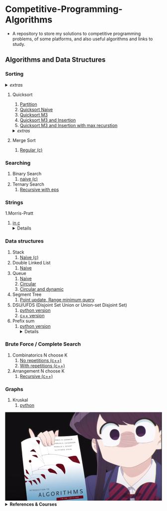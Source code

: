 # Competitive-Programming-Algorithms
- A repository to store my solutions to competitive programming problems, of some platforms, and also useful algorithms and links to study.

## Algorithms and Data Structures

### Sorting

<details> <summary> <i>extras</i> </summary>

- [Test sort algorithms](https://www.codechef.com/problems/TSORT)

</details>

1. Quicksort
   1. [Partition](algorithms/ds-c/partition.c)
   2. [Quicksort Naive](algorithms/ds-c/quicksort_1_naive.c)
   3. [Quicksort M3](algorithms/ds-c/quicksort_2_m3.c)
   4. [Quicksort M3 and Insertion](algorithms/ds-c/quicksort_3_m3_insertion.c)
   5. [Quicksort M3 and Insertion with max recurstion](algorithms/ds-c/quicksort_4_m3_insertion_maxrec.c)
    <details> <summary> <i>extras</i> </summary>

    [partition animation](http://cs.armstrong.edu/liang/animation/animation.html)

    </details>
2. Merge Sort
   1. [Regular (c)](algorithms/ds-c/merge_sort.c)

### Searching

1. Binary Search
   1. [naive (c)](algorithms/ds-c/binary_search.c)
2. Ternary Search
   1. [Recursive with eps](algorithms/ternary_search_recursive.cpp)

### Strings

1.Morris-Pratt
   1. [in c](algorithms/morris-pratt.c)
      <details>
         ```
            Find the total occurrence of the string P as substring of S in O(N+M)
         ```
      [Test implementation](https://cses.fi/problemset/task/1753/)
      </details>

### Data structures
1. Stack
   1. [Naive (c)](algorithms/ds-c/stack_naive.c)
2. Double Linked List
   1. [Naive](algorithms/ds-c/double_linked_list_full.c)
3. Queue
   1. [Naive](algorithms/ds-c/queue_naive.c)
   2. [Circular](algorithms/ds-c/queue_circular.c)
   3. [Circular and dynamic](algorithms/ds-c/queue_circular_dynamic.c)
4. Segment Tree
   1. [Point update, Range minimum query](algorithms/segtree_point_rmq.cpp)
5. DSU/UFDS (Disjoint Set Union or Union-set Disjoint Set)
   1. [python version](algorithms/dsu.py)
   2. [c++ version](algorithms/dsu.cpp)
6. Prefix sum
   1. [python version](algorithms/prefix_sum.py)
      <details>
         Exercises:
         1.[static range sum queries](https://cses.fi/problemset/task/1646)
      </details>

### Brute Force / Complete Search
1. Combinatorics N choose K
   1. [No repetitions (c++)](algorithms/combinatorics_no_repetitions.cpp)
   2. [With repetitions (c++)](algorithms/combinatorics_with_repetitions.cpp)
2. Arrangement N choose K
   1. [Recursive (c++)](algorithms/arrangement_rec.cpp)
### Graphs
1. Kruskal
   1. [python](algorithms/kruskal.py)


<div align="center" max-height="100%">
    <img heigh="100px" src="https://raw.githubusercontent.com/Iagorrr04/Competitive-Programming-Algorithms/main/komi_algorithms.jpg">
</div>




<details><summary> <b>References & Courses</b> </summary>

- [TEP](https://github.com/edsomjr/TEP)
- [UnBalloon](https://github.com/UnBalloon/programacao-competitiva)
- [Macacário](https://github.com/splucs/Competitive-Programming)
- [Neps Academy](https://neps.academy/br/courses)
- [USACO Guide](https://usaco.guide/dashboard/)
- [IME algoritmos](https://www.ime.usp.br/~pf/algoritmos/idx.html )
</details>
